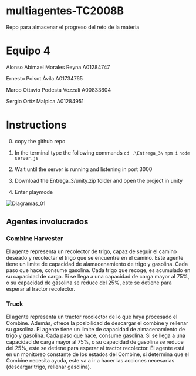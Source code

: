 # multiagentes-TC2008B
Repo para almacenar el progreso del reto de la materia

# Equipo 4
Alonso Abimael Morales Reyna A01284747

Ernesto Poisot Ávila A01734765

Marco Ottavio Podesta Vezzali A00833604

Sergio Ortíz Malpica A01284951

# Instructions
0. copy the github repo

1. In the terminal type the following commands
`cd .\Entrega_3\`
`npm i`
`node server.js`

2. Wait until the server is running and listening in port 3000

3. Download the Entrega_3/unity.zip folder and open the project in unity

4. Enter playmode


![Diagramas_01](Entrega_1/Agentes_Eq4_01.jpg "Diagramas de la primera entrega")

## Agentes involucrados
### Combine Harvester
El agente representa un recolector de trigo, capaz de seguir el camino deseado y recolectar el trigo que se encuentre en el camino.
Este agente tiene un limite de capacidad de alamacenamiento de trigo y gasolina.
Cada paso que hace, consume gasolina.
Cada trigo que recoge, es acumulado en su capacidad de carga.
Si se llega a una capacidad de carga mayor al 75%, o su capacidad de gasolina se reduce del 25%, este se detiene para esperar al tractor recolector.

### Truck
El agente representa un tractor recolector de lo que haya procesado el Combine. Además, ofrece la posibilidad de descargar el combine y rellenar su gasolina.
El agente tiene un limite de capacidad de almacenamiento de trigo y gasolina.
Cada paso que hace, consume gasolina.
Si se llega a una capacidad de carga mayor al 75%, o su capacidad de gasolina se reduce del 25%, este se detiene para esperar al tractor recolector.
El agente está en un monitoreo constante de los estados del Combine, si determina que el Combine necesita ayuda, este va a ir a hacer las acciones necesarias (descargar trigo, rellenar gasolina).

